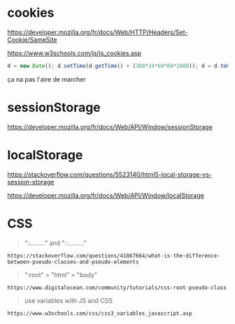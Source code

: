 
# cookies

https://developer.mozilla.org/fr/docs/Web/HTTP/Headers/Set-Cookie/SameSite

https://www.w3schools.com/js/js_cookies.asp

```js
d = new Date(); d.setTime(d.getTime() + (360*24*60*60*1000)); d = d.toUTCString();
```

ça na pas l'aire de marcher

# sessionStorage

https://developer.mozilla.org/fr/docs/Web/API/Window/sessionStorage


# localStorage

https://stackoverflow.com/questions/5523140/html5-local-storage-vs-session-storage

https://developer.mozilla.org/fr/docs/Web/API/Window/localStorage








# CSS

> ":………" and "::………"

	https://stackoverflow.com/questions/41867664/what-is-the-difference-between-pseudo-classes-and-pseudo-elements

> ":root" > "html" > "body"

	https://www.digitalocean.com/community/tutorials/css-root-pseudo-class

> use variables with JS and CSS

	https://www.w3schools.com/css/css3_variables_javascript.asp



